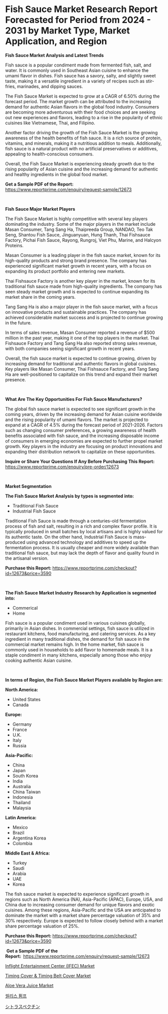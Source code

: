 <p><h1>Fish Sauce Market Research Report Forecasted for Period from 2024 -  2031 by Market Type, Market Application, and Region</h1></p><p><strong>Fish Sauce Market Analysis and Latest Trends</strong></p>
<p><p>Fish sauce is a popular condiment made from fermented fish, salt, and water. It is commonly used in Southeast Asian cuisine to enhance the umami flavor in dishes. Fish sauce has a savory, salty, and slightly sweet taste, making it a versatile ingredient in a variety of recipes such as stir-fries, marinades, and dipping sauces.</p><p>The Fish Sauce Market is expected to grow at a CAGR of 6.50% during the forecast period. The market growth can be attributed to the increasing demand for authentic Asian flavors in the global food industry. Consumers are becoming more adventurous with their food choices and are seeking out new experiences and flavors, leading to a rise in the popularity of ethnic cuisines like Vietnamese, Thai, and Filipino.</p><p>Another factor driving the growth of the Fish Sauce Market is the growing awareness of the health benefits of fish sauce. It is a rich source of protein, vitamins, and minerals, making it a nutritious addition to meals. Additionally, fish sauce is a natural product with no artificial preservatives or additives, appealing to health-conscious consumers.</p><p>Overall, the Fish Sauce Market is experiencing steady growth due to the rising popularity of Asian cuisine and the increasing demand for authentic and healthy ingredients in the global food market.</p></p>
<p><strong>Get a Sample PDF of the Report:&nbsp;</strong> <a href="https://www.reportprime.com/enquiry/request-sample/12673">https://www.reportprime.com/enquiry/request-sample/12673</a></p>
<p>&nbsp;</p>
<p><strong>Fish Sauce Major Market Players</strong></p>
<p><p>The Fish Sauce Market is highly competitive with several key players dominating the industry. Some of the major players in the market include Masan Consumer, Tang Sang Ha, Thaipreeda Group, NANDAO, Teo Tak Seng, Shantou Fish Sauce, Jinguanyuan, Hung Thanh, Thai Fishsauce Factory, Pichai Fish Sauce, Rayong, Rungroj, Viet Phu, Marine, and Halcyon Proteins.</p><p>Masan Consumer is a leading player in the fish sauce market, known for its high-quality products and strong brand presence. The company has experienced significant market growth in recent years, with a focus on expanding its product portfolio and entering new markets.</p><p>Thai Fishsauce Factory is another key player in the market, known for its traditional fish sauce made from high-quality ingredients. The company has seen steady market growth and is expected to continue expanding its market share in the coming years.</p><p>Tang Sang Ha is also a major player in the fish sauce market, with a focus on innovative products and sustainable practices. The company has achieved considerable market success and is projected to continue growing in the future.</p><p>In terms of sales revenue, Masan Consumer reported a revenue of $500 million in the past year, making it one of the top players in the market. Thai Fishsauce Factory and Tang Sang Ha also reported strong sales revenue, with both companies seeing significant growth in recent years.</p><p>Overall, the fish sauce market is expected to continue growing, driven by increasing demand for traditional and authentic flavors in global cuisines. Key players like Masan Consumer, Thai Fishsauce Factory, and Tang Sang Ha are well-positioned to capitalize on this trend and expand their market presence.</p></p>
<p>&nbsp;</p>
<p><strong>What Are The Key Opportunities For Fish Sauce Manufacturers?</strong></p>
<p><p>The global fish sauce market is expected to see significant growth in the coming years, driven by the increasing demand for Asian cuisine worldwide and the rising popularity of umami flavors. The market is projected to expand at a CAGR of 4.5% during the forecast period of 2021-2026. Factors such as changing consumer preferences, a growing awareness of health benefits associated with fish sauce, and the increasing disposable income of consumers in emerging economies are expected to further propel market growth. Key players in the industry are focusing on product innovations and expanding their distribution network to capitalize on these opportunities.</p></p>
<p><strong>Inquire or Share Your Questions If Any Before Purchasing This Report:</strong> <a href="https://www.reportprime.com/enquiry/pre-order/12673">https://www.reportprime.com/enquiry/pre-order/12673</a></p>
<p>&nbsp;</p>
<p><strong>Market Segmentation</strong></p>
<p><strong>The Fish Sauce Market Analysis by types is segmented into:</strong></p>
<p><ul><li>Traditional Fish Sauce</li><li>Industrial Fish Sauce</li></ul></p>
<p><p>Traditional Fish Sauce is made through a centuries-old fermentation process of fish and salt, resulting in a rich and complex flavor profile. It is typically produced in small batches by local artisans and is highly valued for its authentic taste. On the other hand, Industrial Fish Sauce is mass-produced using advanced technology and additives to speed up the fermentation process. It is usually cheaper and more widely available than traditional fish sauce, but may lack the depth of flavor and quality found in the artisanal version.</p></p>
<p><strong>Purchase this Report:&nbsp;</strong><a href="https://www.reportprime.com/checkout?id=12673&price=3590">https://www.reportprime.com/checkout?id=12673&price=3590</a></p>
<p>&nbsp;</p>
<p><strong>The Fish Sauce Market Industry Research by Application is segmented into:</strong></p>
<p><ul><li>Commerical</li><li>Home</li></ul></p>
<p><p>Fish sauce is a popular condiment used in various cuisines globally, primarily in Asian dishes. In commercial settings, fish sauce is utilized in restaurant kitchens, food manufacturing, and catering services. As a key ingredient in many traditional dishes, the demand for fish sauce in the commercial market remains high. In the home market, fish sauce is commonly used in households to add flavor to homemade meals. It is a staple condiment in many kitchens, especially among those who enjoy cooking authentic Asian cuisine.</p></p>
<p>&nbsp;</p>
<p><strong>In terms of Region, the Fish Sauce Market Players available by Region are:</strong></p>
<p>
    <p> <strong> North America: </strong>
        <ul>
            <li>United States</li>
            <li>Canada</li>
        </ul>
        </p> 
    <p> <strong> Europe: </strong>
        <ul>
            <li>Germany</li>
            <li>France</li>
            <li>U.K.</li>
            <li>Italy</li>
            <li>Russia</li>
        </ul>
        </p> 
    <p> <strong> Asia-Pacific: </strong>
        <ul>
            <li>China</li>
            <li>Japan</li>
            <li>South Korea</li>
            <li>India</li>
            <li>Australia</li>
            <li>China Taiwan</li>
            <li>Indonesia</li>
            <li>Thailand</li>
            <li>Malaysia</li>
        </ul>
        </p> 
    <p> <strong> Latin America: </strong>
        <ul>
            <li>Mexico</li>
            <li>Brazil</li>
            <li>Argentina Korea</li>
            <li>Colombia</li>
        </ul>
        </p> 
    <p> <strong> Middle East & Africa: </strong>
        <ul>
            <li>Turkey</li>
            <li>Saudi</li>
            <li>Arabia</li>
            <li>UAE</li>
            <li>Korea</li>
        </ul>
    </p>
    </p>
<p><p>The fish sauce market is expected to experience significant growth in regions such as North America (NA), Asia-Pacific (APAC), Europe, USA, and China due to increasing consumer demand for unique flavors and exotic cuisines. Among these regions, Asia-Pacific and the USA are anticipated to dominate the market with a market share percentage valuation of 35% and 30% respectively. Europe is expected to follow closely behind with a market share percentage valuation of 25%.</p></p>
<p><strong>Purchase this Report: </strong><a href="https://www.reportprime.com/checkout?id=12673&price=3590">https://www.reportprime.com/checkout?id=12673&price=3590</a></p>
<p>&nbsp;<strong>Get a Sample PDF of the Report:&nbsp;&nbsp;</strong><a href="https://www.reportprime.com/enquiry/request-sample/12673">https://www.reportprime.com/enquiry/request-sample/12673</a></p>
<p><strong></strong></p>
<p><p><a href="https://issuu.com/reportprime-2/docs/inflight-entertainment-center-ifec-market-size-203">Inflight Entertainment Center (IFEC) Market</a></p><p><a href="https://issuu.com/reportprime-2/docs/timing-cover-timing-belt-cover-mark_00c1d1b95b81e7">Timing Cover & Timing Belt Cover Market</a></p><p><a href="https://github.com/myacatherineblakecaczo9vcsw/Market-Research-Report-List-2/blob/main/aloe-vera-juice-market.md">Aloe Vera Juice Market</a></p><p><a href="https://github.com/lkwggful07722/Market-Research-Report-List-1/blob/main/245844415989.md">씰리스 펌프</a></p><p><a href="https://github.com/mathieurico66/Market-Research-Report-List-1/blob/main/916649717283.md">シトラスペクチン</a></p></p>